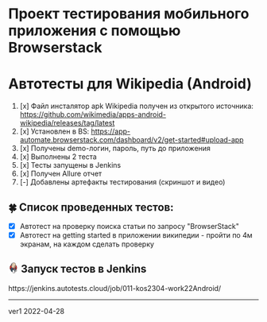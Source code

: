 # Проект тестирования мобильного приложения с помощью Browserstack
# Автотесты для Wikipedia (Android)

1. [x] Файл инсталятор apk Wikipedia получен из открытого источника: https://github.com/wikimedia/apps-android-wikipedia/releases/tag/latest
2. [x] Установлен в BS: https://app-automate.browserstack.com/dashboard/v2/get-started#upload-app
3. [x] Получены demo-логин, пароль, путь до приложения
4. [x] Выполнены 2 теста
5. [x] Тесты запущены в Jenkins
6. [x] Получен Allure отчет
7. [-] Добавлены артефакты тестирования (скриншот и видео)

<!--## :watermelon: Технологии и инструменты
<a href="https://www.jetbrains.com/idea/"><img src="images/logo/Idea.svg" width="50" height="50"  alt="IDEA" title="IJ IDEA"></a>  
<a href="https://www.java.com/"><img src="images/logo/Browserstack.svg" width="50" height="50"  alt="Java"/></a>
<a href="https://web.telegram.org/"><img src="images/logo/Telegram.svg" width="50" height="50"  alt="olgakos" title="Browserstack"></a> 
-->

## :four_leaf_clover: Список проведенных тестов: 
- [x] Автотест на проверку поиска статьи по запросу "BrowserStack"
- [x] Автотест на getting started в приложении википедии - пройти по 4м экранам, на каждом сделать проверку

## <img width="4%" title="Jenkins" src="img/logo/jenkins-logo.svg"> Запуск тестов в Jenkins
<p>https://jenkins.autotests.cloud/job/011-kos2304-work22Android/</p>

<!--
## <img width="4%" title="Allure" src="img/logo/allure-report-logo.svg"> Allure
###### Главный экран Allure отчета (Owerwiev)
<p align="center">
<img title="Allure Graphics" src="img/allure1.jpg"  width="1000" >
</p>

###### Страница Allure с проведенными тестами (Suites)
<p align="center">
<img title="Allure Graphics" src="img/allure2.jpg"  width="1000">
</p>

## :watermelon: Скриншот прохождения тестов
К каждому тесту прилагается автоматически сгенерированный скриншот показывающий состояние исследуемого приложения на момент остановки теста. Пример:
<p align="center">
  <img title="Screenshot" src="img/last_screen.png" width="300" alt="Screenshot">
</p>

## :watermelon: Видео прохождения тестов
К каждому тесту прилагается автоматически сгенерированное видео. Пример:
<p align="center">
  <img title="Video" src="img/video.gif"  width="300"  alt="Video">
</p>
-->
-------

ver1 2022-04-28